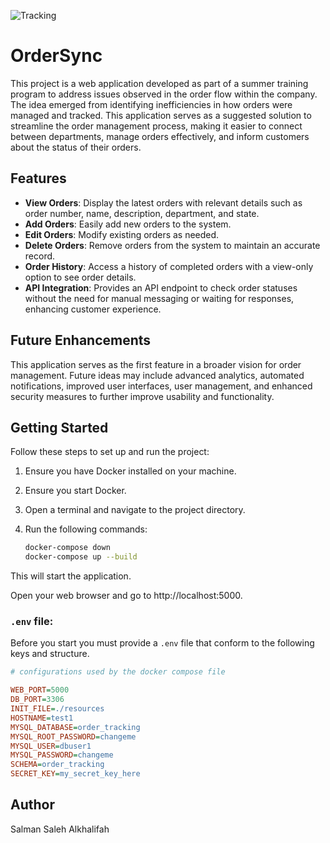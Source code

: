
![Tracking](https://github.com/user-attachments/assets/4bfefa5b-5530-489c-ba1d-ea32cc6b2079)

# OrderSync

This project is a web application developed as part of a summer training program to address issues observed in the order flow within the company. The idea emerged from identifying inefficiencies in how orders were managed and tracked. This application serves as a suggested solution to streamline the order management process, making it easier to connect between departments, manage orders effectively, and inform customers about the status of their orders.

## Features

- **View Orders**: Display the latest orders with relevant details such as order number, name, description, department, and state.
- **Add Orders**: Easily add new orders to the system.
- **Edit Orders**: Modify existing orders as needed.
- **Delete Orders**: Remove orders from the system to maintain an accurate record.
- **Order History**: Access a history of completed orders with a view-only option to see order details.
- **API Integration**: Provides an API endpoint to check order statuses without the need for manual messaging or waiting for responses, enhancing customer experience.

## Future Enhancements

This application serves as the first feature in a broader vision for order management. Future ideas may include advanced analytics, automated notifications, improved user interfaces, user management, and enhanced security measures to further improve usability and functionality.


## Getting Started

Follow these steps to set up and run the project:

1. Ensure you have Docker installed on your machine.

2. Ensure you start Docker.

3. Open a terminal and navigate to the project directory.

4. Run the following commands:

   ```bash
   docker-compose down
   docker-compose up --build
   
This will start the application.

Open your web browser and go to http://localhost:5000.

### `.env` file:

Before you start you must provide a `.env` file that conform to
the following keys and structure.

```ini
# configurations used by the docker compose file

WEB_PORT=5000
DB_PORT=3306
INIT_FILE=./resources
HOSTNAME=test1
MYSQL_DATABASE=order_tracking
MYSQL_ROOT_PASSWORD=changeme
MYSQL_USER=dbuser1
MYSQL_PASSWORD=changeme
SCHEMA=order_tracking
SECRET_KEY=my_secret_key_here
```

## Author
Salman Saleh Alkhalifah

